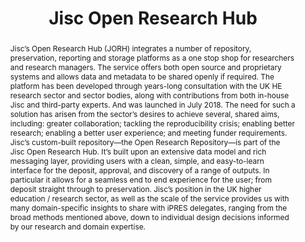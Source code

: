 ---
abstract: 'Jisc’s Open Research Hub (JORH) integrates a number of repository, preservation,
  reporting and storage platforms as a one stop shop for researchers and research
  managers. The service offers both open source and proprietary systems and allows
  data and metadata to be shared openly if required. The platform has been developed
  through years-long consultation with the UK HE research sector and sector bodies,
  along with contributions from both in-house Jisc and third-party experts. And was
  launched in July 2018.

  The need for such a solution has arisen from the sector’s desires to achieve several,
  shared aims, including: greater collaboration; tackling the reproducibility crisis;
  enabling better research; enabling a better user experience; and meeting funder
  requirements.

  Jisc’s custom-built repository—the Open Research Repository—is part of the Jisc
  Open Research Hub. It’s built upon an extensive data model and rich messaging layer,
  providing users with a clean, simple, and easy-to-learn interface for the deposit,
  approval, and discovery of a range of outputs. In particular it allows for a seamless
  end to end experience for the user; from deposit straight through to preservation.

  Jisc’s position in the UK higher education / research sector, as well as the scale
  of the service provides us with many domain-specific insights to share with iPRES
  delegates, ranging from the broad methods mentioned above, down to individual design
  decisions informed by our research and domain expertise.'
creators:
- Davey, Tom
- Fripp, Dom
- Burland, Tamsin
- Kaye, John
- Stokes, Paul
date: null
document_url: https://services.phaidra.univie.ac.at/api/object/o:1082722/download
grand_parent: iPRES
institutions: []
keywords: []
landing_page_url: https://phaidra.univie.ac.at/o:1082722
language: eng
layout: publication
license: CC BY 4.0 International
notes_url: null
parent: iPRES 2019
publication_type: paper
size: 158149
slides_url: null
source_name: iPRES
stream_url: null
title: 'Jisc Open Research Hub '
year: 2019
---